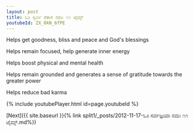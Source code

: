 ```yaml
---
layout: post
title: ಓಂ ಸ್ವರ್ಣ ರೆತಾಸೆ ನಮಃ ೧೧ ಟೈಮ್ಸ್
youtubeId: ZX_0kN_6fPE
---
```

 
 
Helps get goodness, bliss and peace and God's blessings
 
Helps remain focused, help generate inner energy 
 
Helps boost physical and mental health 
 
Helps remain grounded and generates a sense of gratitude towards the greater power 
 
Helps reduce bad karma
 
 
 
 


{% include youtubePlayer.html id=page.youtubeId %}
 
[Next]({{ site.baseurl }}{% link  split1/_posts/2012-11-17-ಓಂ ಸರ್ವಜ್ಞಯಾ ನಮಃ ೧೧ ಟೈಮ್ಸ್.md%})
 
